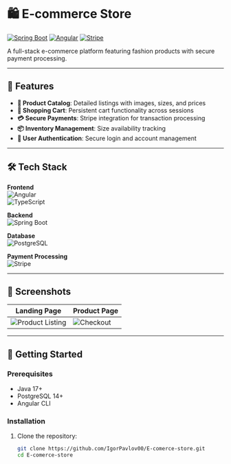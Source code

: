 # 🛍️ E-commerce Store  

[![Spring Boot](https://img.shields.io/badge/Spring_Boot-6DB33F?style=flat&logo=spring&logoColor=white)](https://spring.io/)
[![Angular](https://img.shields.io/badge/Angular-DD0031?style=flat&logo=angular&logoColor=white)](https://angular.io/)
[![Stripe](https://img.shields.io/badge/Stripe-008CDD?style=flat&logo=stripe&logoColor=white)](https://stripe.com/)

A full-stack e-commerce platform featuring fashion products with secure payment processing.

---

## 🌟 Features  
- **👟 Product Catalog**: Detailed listings with images, sizes, and prices  
- **🛒 Shopping Cart**: Persistent cart functionality across sessions  
- **💳 Secure Payments**: Stripe integration for transaction processing  
- **📦 Inventory Management**: Size availability tracking  
- **🔐 User Authentication**: Secure login and account management  

---

## 🛠️ Tech Stack  
**Frontend**  
![Angular](https://img.shields.io/badge/Angular-DD0031?style=flat&logo=angular&logoColor=white)  
![TypeScript](https://img.shields.io/badge/TypeScript-3178C6?style=flat&logo=typescript&logoColor=white)  

**Backend**  
![Spring Boot](https://img.shields.io/badge/Spring_Boot-6DB33F?style=flat&logo=spring&logoColor=white)  

**Database**  
![PostgreSQL](https://img.shields.io/badge/PostgreSQL-4169E1?style=flat&logo=postgresql&logoColor=white)  

**Payment Processing**  
![Stripe](https://img.shields.io/badge/Stripe-008CDD?style=flat&logo=stripe&logoColor=white)  

---

## 📸 Screenshots  
| Landing Page | Product Page |  
|-----------------|---------------|  
| ![Product Listing](https://github.com/IgorPavlov00/E-comerce-store/assets/103071674/2f53a6d0-949a-4b80-abd8-27701c5d96b8) | ![Checkout](https://github.com/IgorPavlov00/E-comerce-store/assets/103071674/ea9564d5-14e8-423c-a2e9-7b3d5794fbac) |  

---

## 🏁 Getting Started  

### Prerequisites  
- Java 17+  
- PostgreSQL 14+  
- Angular CLI  

### Installation  
1. Clone the repository:  
   ```bash  
   git clone https://github.com/IgorPavlov00/E-comerce-store.git  
   cd E-comerce-store  
